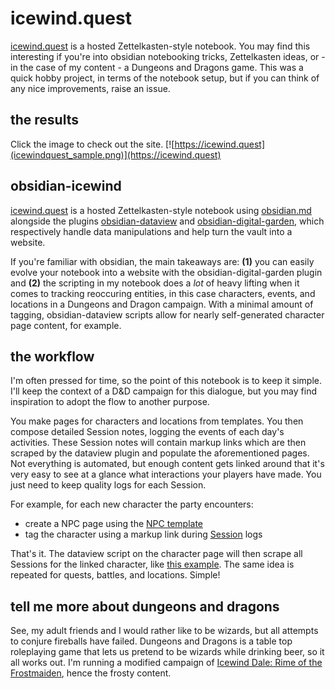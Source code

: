 # icewind.quest
[icewind.quest](https://icewind.quest) is a hosted Zettelkasten-style notebook. You may find this interesting if you're into obsidian notebooking tricks, Zettelkasten ideas, or - in the case of my content - a Dungeons and Dragons game. This was a quick hobby project, in terms of the notebook setup, but if you can think of any nice improvements, raise an issue.

## the results
Click the image to check out the site. 
[![https://icewind.quest](icewindquest_sample.png)](https://icewind.quest)

## obsidian-icewind
[icewind.quest](https://icewind.quest) is a hosted Zettelkasten-style notebook using [obsidian.md](https://obsidian.md) alongside the plugins [obsidian-dataview](https://blacksmithgu.github.io/obsidian-dataview/) and [obsidian-digital-garden](https://github.com/oleeskild/obsidian-digital-garden), which respectively handle data manipulations and help turn the vault into a website.

If you're familiar with obsidian, the main takeaways are: **(1)** you can easily evolve your notebook into a website with the obsidian-digital-garden plugin and **(2)** the scripting in my notebook does a *lot* of heavy lifting when it comes to tracking reoccuring entities, in this case characters, events, and locations in a Dungeons and Dragon campaign.  With a minimal amount of tagging, obsidian-dataview scripts allow for nearly self-generated character page content, for example.

## the workflow
I'm often pressed for time, so the point of this notebook is to keep it simple. I'll keep the context of a D&D campaign for this dialogue, but you may find inspiration to adopt the flow to another purpose. 

You make pages for characters and locations from templates. You then compose detailed Session notes, logging the events of each day's activities. These Session notes will contain markup links which are then scraped by the dataview plugin and populate the aforementioned pages. Not everything is automated, but enough content gets linked around that it's very easy to see at a glance what interactions your players have made. You just need to keep quality logs for each Session.

For example, for each new character the party encounters:
- create a NPC page using the [NPC template](https://github.com/shervinsahba/obsidian-icewind/tree/main/_templates)
- tag the character using a markup link during [Session](https://github.com/shervinsahba/obsidian-icewind/tree/main/Chronicles) logs

That's it. The dataview script on the character page will then scrape all Sessions for the linked character, like [this example](https://icewind.quest/characters/ten-towns/bryn-shander/markham-southwell/). The same idea is repeated for quests, battles, and locations. Simple!

## tell me more about dungeons and dragons
See, my adult friends and I would rather like to be wizards, but all attempts to conjure fireballs have failed. Dungeons and Dragons is a table top roleplaying game that lets us pretend to be wizards while drinking beer, so it all works out. I'm running a modified campaign of [Icewind Dale: Rime of the Frostmaiden](https://en.wikipedia.org/wiki/Icewind_Dale:_Rime_of_the_Frostmaiden), hence the frosty content.





